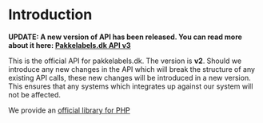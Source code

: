 # Introduction

**UPDATE: A new version of API has been released. You can read more about it here: [Pakkelabels.dk API v3](https://api.pakkelabels.dk)**

This is the official API for pakkelabels.dk. The version is **v2**. Should we introduce any new changes in the API which will break the structure of any existing API calls, these new changes will be introduced in a new version. This ensures that any systems which integrates up against our system will not be affected. 

We provide an [official library for PHP](https://github.com/pakkelabels/php)
